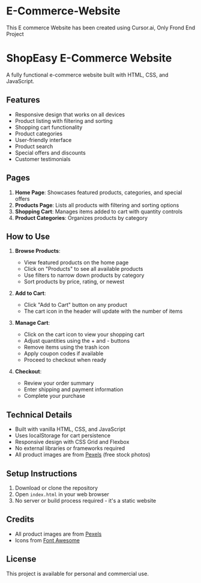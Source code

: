 # E-Commerce-Website
This E commerce Website has been created using Cursor.ai, Only Frond End Project
# ShopEasy E-Commerce Website

A fully functional e-commerce website built with HTML, CSS, and JavaScript.

## Features

- Responsive design that works on all devices
- Product listing with filtering and sorting
- Shopping cart functionality
- Product categories
- User-friendly interface
- Product search
- Special offers and discounts
- Customer testimonials

## Pages

1. **Home Page**: Showcases featured products, categories, and special offers
2. **Products Page**: Lists all products with filtering and sorting options
3. **Shopping Cart**: Manages items added to cart with quantity controls
4. **Product Categories**: Organizes products by category

## How to Use

1. **Browse Products**:
   - View featured products on the home page
   - Click on "Products" to see all available products
   - Use filters to narrow down products by category
   - Sort products by price, rating, or newest

2. **Add to Cart**:
   - Click "Add to Cart" button on any product
   - The cart icon in the header will update with the number of items

3. **Manage Cart**:
   - Click on the cart icon to view your shopping cart
   - Adjust quantities using the + and - buttons
   - Remove items using the trash icon
   - Apply coupon codes if available
   - Proceed to checkout when ready

4. **Checkout**:
   - Review your order summary
   - Enter shipping and payment information
   - Complete your purchase

## Technical Details

- Built with vanilla HTML, CSS, and JavaScript
- Uses localStorage for cart persistence
- Responsive design with CSS Grid and Flexbox
- No external libraries or frameworks required
- All product images are from [Pexels](https://www.pexels.com/) (free stock photos)

## Setup Instructions

1. Download or clone the repository
2. Open `index.html` in your web browser
3. No server or build process required - it's a static website

## Credits

- All product images are from [Pexels](https://www.pexels.com/)
- Icons from [Font Awesome](https://fontawesome.com/)

## License

This project is available for personal and commercial use. 
